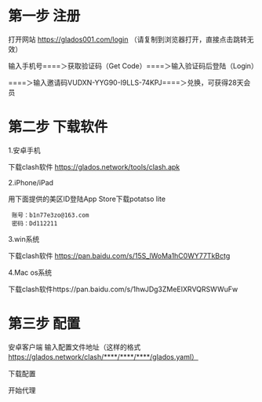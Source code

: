# 第一步 注册

打开网站 https://glados001.com/login （请复制到浏览器打开，直接点击跳转无效）

输入手机号====＞获取验证码（Get Code）====＞输入验证码后登陆（Login）

====＞输入邀请码VUDXN-YYG90-I9LLS-74KPJ====＞兑换，可获得28天会员

# 第二步 下载软件

1.安卓手机

下载clash软件 https://glados.network/tools/clash.apk


2.iPhone/iPad

用下面提供的美区ID登陆App Store下载potatso lite

     账号：b1n77e3zo@163.com 
     密码：Dd112211


3.win系统

下载clash软件 https://pan.baidu.com/s/15S_lWoMa1hC0WY77TkBctg


4.Mac os系统

下载clash软件https://pan.baidu.com/s/1hwJDg3ZMeEIXRVQRSWWuFw

#  第三步 配置


安卓客户端 输入配置文件地址（这样的格式 https://glados.network/clash/****/****/****/glados.yaml）

下载配置

开始代理
